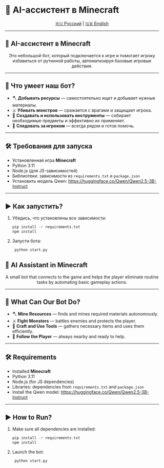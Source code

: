 # 🧠 AI-ассистент в Minecraft

<p align="center">
  <a href="#ru">🇷🇺 Русский</a> | <a href="#en">🇬🇧 English</a>
</p>

---

<a name="ru"></a>
## 🧠 AI-ассистент в Minecraft

<p align="center">
  Это небольшой бот, который подключается к игре и помогает игроку избавиться от рутинной работы, автоматизируя базовые игровые действия.
</p>

---

## 🚀 Что умеет наш бот?

- 🪓 <strong>Добывать ресурсы</strong> — самостоятельно ищет и добывает нужные материалы.
- ⚔️ <strong>Убивать монстров</strong> — сражается с врагами и защищает игрока.
- 🔨 <strong>Создавать и использовать инструменты</strong> — собирает необходимые предметы и эффективно их применяет.
- 👣 <strong>Следовать за игроком</strong> — всегда рядом и готов помочь.

---

## 🛠 Требования для запуска

- Установленная игра <strong>Minecraft</strong>
- Python 3.11
- Node.js (для JS-зависимостей)
- Библиотеки: зависимости из <code>requirements.txt</code> и <code>package.json</code>
- Установить модель Qwen: https://huggingface.co/Qwen/Qwen2.5-3B-Instruct

---

## ▶ Как запустить?

1. Убедись, что установлены все зависимости:
   ```bash
   pip install -r requirements.txt
   npm install

2. Запусти бота:
   ```bash
    python start.py


<a name="en"></a>
## 🧠 AI Assistant in Minecraft

<p align="center">
  A small bot that connects to the game and helps the player eliminate routine tasks by automating basic gameplay actions.
</p>

---

## 🚀 What Can Our Bot Do?

- 🪓 <strong>Mine Resources</strong> — finds and mines required materials autonomously.
- ⚔️ <strong>Fight Monsters</strong> — battles enemies and protects the player.
- 🔨 <strong>Craft and Use Tools</strong> — gathers necessary items and uses them efficiently.
- 👣 <strong>Follow the Player</strong> — always nearby and ready to help.

---

## 🛠 Requirements

- Installed <strong>Minecraft</strong>
- Python 3.11
- Node.js (for JS dependencies)
- Libraries: dependencies from <code>requirements.txt</code> and <code>package.json</code>
- Install the Qwen model: https://huggingface.co/Qwen/Qwen2.5-3B-Instruct

---

## ▶ How to Run?

1. Make sure all dependencies are installed:
   ```bash
   pip install -r requirements.txt
   npm install

2. Launch the bot:
   ```bash
    python start.py